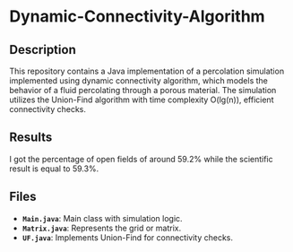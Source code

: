 # Dynamic-Connectivity-Algorithm

## Description

This repository contains a Java implementation of a percolation simulation implemented using dynamic connectivity algorithm, which models the behavior of a fluid percolating through a porous material. The simulation utilizes the Union-Find algorithm with time complexity O(lg(n)), efficient connectivity checks.

## Results
I got the percentage of open fields of around 59.2% while the scientific result is equal to 59.3%. 

## Files

- **`Main.java`**: Main class with simulation logic.
- **`Matrix.java`**: Represents the grid or matrix.
- **`UF.java`**: Implements Union-Find for connectivity checks.

